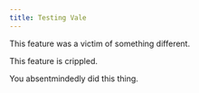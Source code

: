 ```yaml
---
title: Testing Vale
---
```


This feature was a victim of something different.

This feature is crippled.

You absentmindedly did this thing.